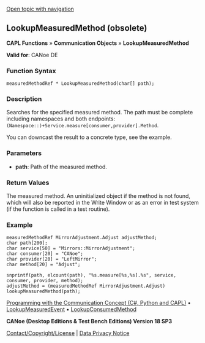 [Open topic with navigation](../../../../../CANoeDEFamily.htm#Topics/CAPLFunctions/CommunicationObjects/Functions/CAPLfunctionLookupMeasuredMethod.md)

## LookupMeasuredMethod (obsolete)

**CAPL Functions** » **Communication Objects** » **LookupMeasuredMethod**

**Valid for**: CANoe DE

### Function Syntax

```plaintext
measuredMethodRef * LookupMeasuredMethod(char[] path);
```

### Description

Searches for the specified measured method. The path must be complete including namespaces and both endpoints: `(Namespace::)+Service.measure[consumer,provider].Method`.

You can downcast the result to a concrete type, see the example.

### Parameters

- **path**: Path of the measured method.

### Return Values

The measured method. An uninitialized object if the method is not found, which will also be reported in the Write Window or as an error in test system (if the function is called in a test routine).

### Example

```plaintext
measuredMethodRef MirrorAdjustment.Adjust adjustMethod;
char path[200];
char service[50] = "Mirrors::MirrorAdjustment";
char consumer[20] = "CANoe";
char provider[20] = "LeftMirror";
char method[20] = "Adjust";

snprintf(path, elcount(path), "%s.measure[%s,%s].%s", service, consumer, provider, method);
adjustMethod = (measuredMethodRef MirrorAdjustment.Adjust) lookupMeasuredMethod(path);
```

[Programming with the Communication Concept (C#, Python and CAPL)](../../../CANoeCANalyzer/CommunicationConcept/Programming/CCP.md) • [LookupMeasuredEvent](CAPLfunctionLookupMeasuredEvent.md) • [LookupConsumedMethod](CAPLfunctionLookupConsumedMethod.md)

**CANoe (Desktop Editions & Test Bench Editions) Version 18 SP3**

[Contact/Copyright/License](../../../Shared/ContactCopyrightLicense.md) | [Data Privacy Notice](https://www.vector.com/int/en/company/get-info/privacy-policy/)
